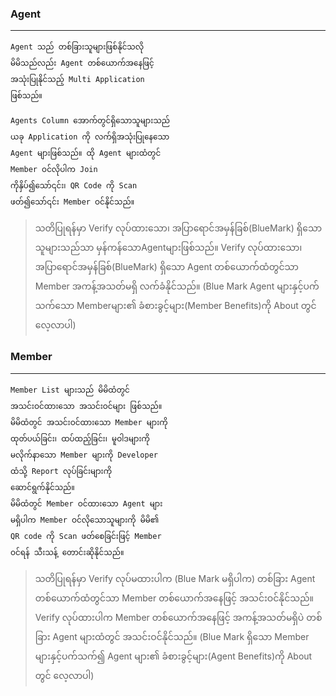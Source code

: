 ### Agent ###
------------

    Agent သည် တစ်ခြားသူများဖြစ်နိုင်သလို
    မိမိသည်လည်း Agent တစ်ယောက်အနေဖြင့်
    အသုံးပြုနိုင်သည့် Multi Application
    ဖြစ်သည်။

    Agents Column အောက်တွင်ရှိသောသူများသည်
    ယခု Application ကို လက်ရှိအသုံးပြုနေသော
    Agent များဖြစ်သည်။ ထို Agent များထံတွင်
    Member ဝင်လိုပါက Join
    ကိုနှိပ်၍သော်၎င်း၊ QR Code ကို Scan
    ဖတ်၍သော်၎င်း Member ဝင်နိုင်သည်။

> သတိပြုရန်မှာ Verify လုပ်ထားသော၊ အပြာရောင်အမှန်ခြစ်(BlueMark) ရှိသောသူများသည်သာ မှန်ကန်သောAgentများဖြစ်သည်။ Verify လုပ်ထားသော၊ အပြာရောင်အမှန်ခြစ်(BlueMark) ရှိသော Agent တစ်ယောက်ထံတွင်သာ Member အကန့်အသတ်မရှိ လက်ခံနိုင်သည်။ (Blue Mark Agent များနှင့်ပက်သက်သော Memberများ၏ ခံစားခွင့်များ(Member Benefits)ကို About တွင် လေ့လာပါ)

### Member ###
------------

    Member List များသည် မိမိထံတွင်
    အသင်းဝင်ထားသော အသင်းဝင်များ ဖြစ်သည်။
    မိမိထံတွင် အသင်းဝင်ထားသော Member များကို
    ထုတ်ပယ်ခြင်း၊ ထပ်ထည့်ခြင်း၊ မူဝါဒများကို
    မလိုက်နာသော Member များကို Developer 
    ထံသို့ Report လုပ်ခြင်းများကို
    ဆောင်ရွက်နိုင်သည်။ 
    မိမိထံတွင် Member ဝင်ထားသော Agent များ
    မရှိပါက Member ဝင်လိုသောသူများကို မိမိ၏
    QR code ကို Scan ဖတ်စေခြင်းဖြင့် Member
    ဝင်ရန် သီးသန့် တောင်းဆိုနိုင်သည်။

> သတိပြုရန်မှာ Verify လုပ်မထားပါက (Blue Mark မရှိပါက) တစ်ခြား Agent တစ်ယောက်ထံတွင်သာ Member တစ်ယောက်အနေဖြင့် အသင်းဝင်နိုင်သည်။ Verify လုပ်ထားပါက Member တစ်ယောက်အနေဖြင့် အကန့်အသတ်မရှိပဲ တစ်ခြား Agent များထံတွင်  အသင်းဝင်နိုင်သည်။ (Blue Mark ရှိသော Member များနှင့်ပက်သက်၍ Agent များ၏ ခံစားခွင့်များ(Agent Benefits)ကို About တွင် လေ့လာပါ)
